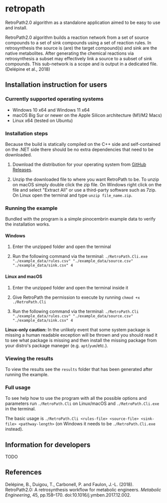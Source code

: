 # retropath
RetroPath2.0 algorithm as a standalone application aimed to be easy to use and install.

RetroPath2.0 algorithm builds a reaction network from a set of source compounds to a set of sink compounds using a set of reaction rules. In retrosynthesis the source is (are) the target compound(s) and sink are the native metabolites. After generating the chemical reactions via retrosynthesis a subset may effectively link a source to a subset of sink compounds. This sub-network is a scope and is output in a dedicated file. (Delépine et al., 2018)

## Installation instruction for users

### Currently supported operating systems
- Windows 10 x64 and Windows 11 x64
- macOS Big Sur or newer on the Apple Silicon architecture (M1/M2 Macs)
- Linux x64 (tested on Ubuntu)

### Installation steps

Because the build is statically compiled on the C++ side and self-contained on the .NET side there should be no extra dependencies that need to be downloaded.  

1. Download the distribution for your operating system from [GitHub Releases](https://github.com/TraceLD/retropath/releases).

2. Unzip the downloaded file to where you want RetroPath to be. To unzip on macOS simply double click the zip file. On Windows right click on the file and select "Extract All" or use a third-party software such as 7zip. On Linux open the terminal and type `unzip file_name.zip`.

### Running the example

Bundled with the program is a simple pinocembrin example data to verify the installation works.

#### Windows

1. Enter the unzipped folder and open the terminal

2. Run the following command via the terminal: `./RetroPath.Cli.exe "./example_data/rules.csv" "./example_data/source.csv" "./example_data/sink.csv" 4`

#### Linux and macOS

1. Enter the unzipped folder and open the terminal inside it

2. Give RetroPath the permission to execute by running `chmod +x ./RetroPath.Cli`

3. Run the following command via the terminal: `./RetroPath.Cli "./example_data/rules.csv" "./example_data/source.csv" "./example_data/sink.csv" 4`

**Linux-only caution:** In the unlikely event that some system package is missing a human readable exception will be thrown and you should read it to see what package is missing and then install the missing package from your distro's package maneger (e.g. `apt`/`yum`/etc.).

### Viewing the results

To view the results see the `results` folder that has been generated after running the example.

### Full usage

To see help how to use the program with all the possible options and parameters run `./RetroPath.Cli` on Linux/macOS and `./RetroPath.Cli.exe` in the terminal.

The basic usage is `./RetroPath.Cli <rules-file> <source-file> <sink-file> <pathway-length>` (on Windows it needs to be `./RetroPath.Cli.exe` instead).

## Information for developers

TODO

## References

Delépine, B., Duigou, T., Carbonell, P. and Faulon, J.-L. (2018). RetroPath2.0: A retrosynthesis workflow for metabolic engineers. *Metabolic Engineering*, 45, pp.158–170. doi:10.1016/j.ymben.2017.12.002.
‌
